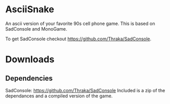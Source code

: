 AsciiSnake
==========
An ascii version of your favorite 90s cell phone game.  This is based on SadConsole and MonoGame.

To get SadConsole checkout https://github.com/Thraka/SadConsole.

Downloads
=========

Dependencies
------------
SadConsole: https://github.com/Thraka/SadConsole
Included is a zip of the dependances and a compiled version of the game.



